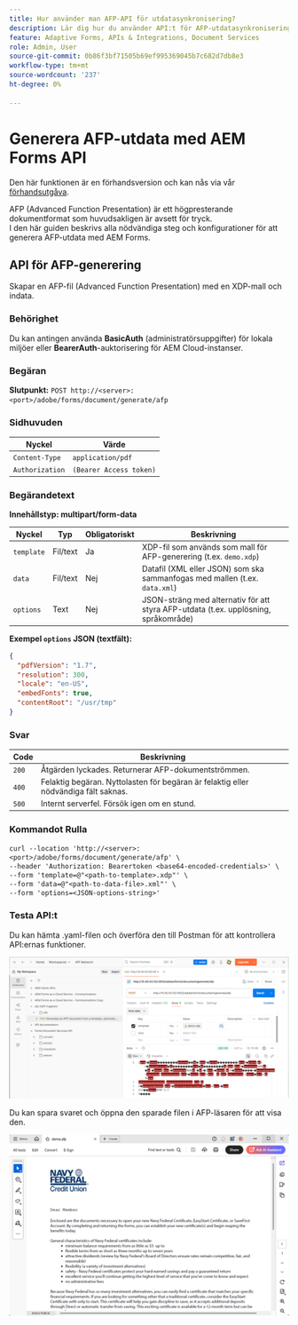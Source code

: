 ```yaml
---
title: Hur använder man AFP-API för utdatasynkronisering?
description: Lär dig hur du använder API:t för AFP-utdatasynkronisering för att hämta och synkronisera utdatarenderingar.
feature: Adaptive Forms, APIs & Integrations, Document Services
role: Admin, User
source-git-commit: 0b86f3bf71505b69ef995369045b7c682d7db8e3
workflow-type: tm+mt
source-wordcount: '237'
ht-degree: 0%

---
```


# Generera AFP-utdata med AEM Forms API

<span class="preview"> Den här funktionen är en förhandsversion och kan nås via vår [förhandsutgåva](https://experienceleague.adobe.com/docs/experience-manager-cloud-service/content/release-notes/prerelease.html#new-features). </span>

AFP (Advanced Function Presentation) är ett högpresterande dokumentformat som huvudsakligen är avsett för tryck.\
I den här guiden beskrivs alla nödvändiga steg och konfigurationer för att generera AFP-utdata med AEM Forms.

<!--
## Prerequisites

To support AFP output generation, the following OSGi bundles must be present and in an **active** state:

* **AFP Core Bundle** – Available in the AFP repository
* **Forms Output Core** – Found in the Forms Output comments package
* **Bedrock Connector** – Provided by the Forms Output API
* **Cloud Ready Implementation** – Available through the Forms installer

>[!NOTE]
>
> * If any bundle is inactive, resolve dependency issues or reinstall manually.
> * To enable AFP generation, the `FT_FORMS-17887` toggle configurations must be set in AEM configuration manager.-->

## API för AFP-generering

Skapar en AFP-fil (Advanced Function Presentation) med en XDP-mall och indata.

### Behörighet

Du kan antingen använda **BasicAuth** (administratörsuppgifter) för lokala miljöer eller **BearerAuth**-auktorisering för AEM Cloud-instanser.

### Begäran

**Slutpunkt:**
`POST http://<server>:<port>/adobe/forms/document/generate/afp`

### Sidhuvuden

| Nyckel | Värde |
| --------------- | ------------------------------------------------------ |
| `Content-Type` | `application/pdf` |
| `Authorization` | `(Bearer Access token)` |

### Begärandetext

**Innehållstyp: multipart/form-data**

| Nyckel | Typ | Obligatoriskt | Beskrivning |
| ---------- | ---- | -------- | ------------------------------------------------------------------------- |
| `template` | Fil/text | Ja | XDP-fil som används som mall för AFP-generering (t.ex. `demo.xdp`) |
| `data` | Fil/text | Nej | Datafil (XML eller JSON) som ska sammanfogas med mallen (t.ex. `data.xml`) |
| `options` | Text | Nej | JSON-sträng med alternativ för att styra AFP-utdata (t.ex. upplösning, språkområde) |

**Exempel `options` JSON (textfält):**

```json
{
  "pdfVersion": "1.7",
  "resolution": 300,
  "locale": "en-US",
  "embedFonts": true,
  "contentRoot": "/usr/tmp"
}
```

### Svar

| Code | Beskrivning |
| ----- | ------------------------------------------------------------------------- |
| `200` | Åtgärden lyckades. Returnerar AFP-dokumentströmmen. |
| `400` | Felaktig begäran. Nyttolasten för begäran är felaktig eller nödvändiga fält saknas. |
| `500` | Internt serverfel. Försök igen om en stund. |

### Kommandot Rulla

```
curl --location 'http://<server>:<port>/adobe/forms/document/generate/afp' \
--header 'Authorization: Bearertoken <base64-encoded-credentials>' \
--form 'template=@"<path-to-template>.xdp"' \
--form 'data=@"<path-to-data-file>.xml"' \
--form 'options=<JSON-options-string>'
```

### Testa API:t

Du kan hämta .yaml-filen och överföra den till Postman för att kontrollera API:ernas funktioner.

![AFP Postman-bild](/help/forms/assets/afp-postman.png)

Du kan spara svaret och öppna den sparade filen i AFP-läsaren för att visa den.

![PDF Reader](/help/forms/assets/afp-pdf.png)
